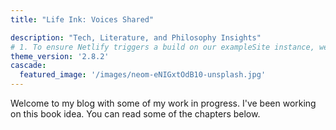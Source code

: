 ```yaml
---
title: "Life Ink: Voices Shared"

description: "Tech, Literature, and Philosophy Insights"
# 1. To ensure Netlify triggers a build on our exampleSite instance, we need to change a file in the exampleSite directory.
theme_version: '2.8.2'
cascade:
  featured_image: '/images/neom-eNIGxtOdB10-unsplash.jpg'
---
```

Welcome to my blog with some of my work in progress. I've been working on this book idea. You can read some of the chapters below.
